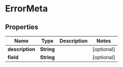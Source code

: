 

# ErrorMeta


## Properties

| Name | Type | Description | Notes |
|------------ | ------------- | ------------- | -------------|
|**description** | **String** |  |  [optional] |
|**field** | **String** |  |  [optional] |



